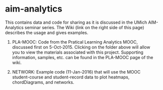 # aim-analytics
This contains data and code for sharing as it is discussed in the UMich AIM-Analytics seminar series. The Wiki (link on the right side of this page) describes the usage and gives examples.

1) PLA-MOOC: Code from the Pratical Learning Analytics MOOC, discussed first on 5-Oct-2015. Clicking on the folder above will allow you to view the materials associated with this project. Supporting information, samples, etc. can be found in the PLA-MOOC page of the wiki.

2) NETWORK: Example code (11-Jan-2016) that will use the MOOC student-course and student-record data to plot heatmaps, chordDiagrams, and networks.

